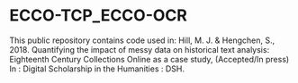 # ECCO-TCP_ECCO-OCR
This public repository contains code used in: Hill, M. J. &amp; Hengchen, S., 2018. Quantifying the impact of messy data on historical text analysis: Eighteenth Century Collections Online as a case study, (Accepted/In press) In : Digital Scholarship in the Humanities : DSH.
